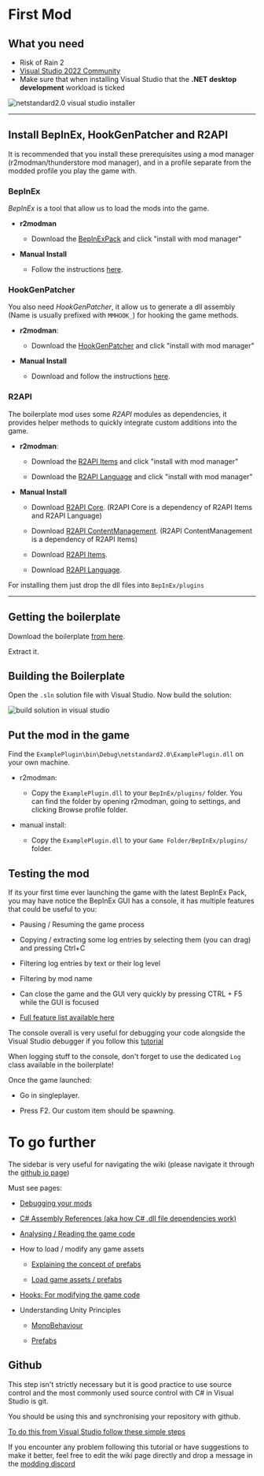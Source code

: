 # First Mod

## What you need

- Risk of Rain 2
- <a href="https://visualstudio.microsoft.com/thank-you-downloading-visual-studio/?sku=Community&rel=16" target="_blank">Visual Studio 2022 Community</a>
- Make sure that when installing Visual Studio that the **.NET desktop development** workload is ticked

![netstandard2.0 visual studio installer](https://github.com/user-attachments/assets/7cfd1cf3-d3bd-4be7-abf1-493f05c31071)

***

## Install BepInEx, HookGenPatcher and R2API

It is recommended that you install these prerequisites using a mod manager (r2modman/thunderstore mod manager), and in a profile separate from the modded profile you play the game with. 

### BepInEx

_BepInEx_ is a tool that allow us to load the mods into the game.

- **r2modman**

  - Download the [BepInExPack](https://thunderstore.io/package/bbepis/BepInExPack/) and click "install with mod manager"

- **Manual Install**

  - Follow the instructions [here](https://risk-of-thunder.github.io/R2Wiki/Tools/BepInEx/).

### HookGenPatcher

You also need _HookGenPatcher_, it allow us to generate a dll assembly (Name is usually prefixed with `MMHOOK_`) for hooking the game methods.

- **r2modman**:

  - Download the [HookGenPatcher](https://thunderstore.io/package/RiskofThunder/HookGenPatcher/) and click "install with mod manager"

- **Manual Install**

  - Download and follow the instructions [here](https://thunderstore.io/package/RiskofThunder/HookGenPatcher/).

### R2API

The boilerplate mod uses some _R2API_ modules as dependencies, it provides helper methods to quickly integrate custom additions into the game.

- **r2modman**:

  - Download the [R2API Items](https://thunderstore.io/package/RiskofThunder/R2API_Items/) and click "install with mod manager"

  - Download the [R2API Language](https://thunderstore.io/package/RiskofThunder/R2API_Language/) and click "install with mod manager"

- **Manual Install**

  - Download [R2API Core](https://thunderstore.io/package/RiskofThunder/R2API_Core/). (R2API Core is a dependency of R2API Items and R2API Language)

  - Download [R2API ContentManagement](https://thunderstore.io/package/RiskofThunder/R2API_ContentManagement/). (R2API ContentManagement is a dependency of R2API Items)

  - Download [R2API Items](https://thunderstore.io/package/RiskofThunder/R2API_Items/).

  - Download [R2API Language](https://thunderstore.io/package/RiskofThunder/R2API_Language/).

For installing them just drop the dll files into `BepInEx/plugins`

***

## Getting the boilerplate

Download the boilerplate [from here](https://github.com/risk-of-thunder/R2Boilerplate/archive/master.zip).

Extract it.

## Building the Boilerplate

Open the `.sln` solution file with Visual Studio. Now build the solution:

![build solution in visual studio](https://raw.githubusercontent.com/risk-of-thunder/R2Wiki/master/media/bepinex/build_solution.png)

## Put the mod in the game

Find the `ExamplePlugin\bin\Debug\netstandard2.0\ExamplePlugin.dll` on your own machine.

- r2modman:

  - Copy the `ExamplePlugin.dll` to your `BepInEx/plugins/` folder. You can find the folder by opening r2modman, going to settings, and clicking Browse profile folder.

- manual install:

  - Copy the `ExamplePlugin.dll` to your `Game Folder/BepInEx/plugins/` folder.

## Testing the mod

If its your first time ever launching the game with the latest BepInEx Pack, you may have notice the BepInEx GUI has a console, it has multiple features that could be useful to you:

- Pausing / Resuming the game process

- Copying / extracting some log entries by selecting them (you can drag) and pressing Ctrl+C

- Filtering log entries by text or their log level

- Filtering by mod name

- Can close the game and the GUI very quickly by pressing CTRL + F5 while the GUI is focused

- [Full feature list available here](https://github.com/risk-of-thunder/BepInEx.GUI)

The console overall is very useful for debugging your code alongside the Visual Studio debugger if you follow this [tutorial](https://risk-of-thunder.github.io/R2Wiki/Mod-Creation/C%23-Programming/Debugging-Your-Mods/)

When logging stuff to the console, don't forget to use the dedicated `Log` class available in the boilerplate!

Once the game launched:

- Go in singleplayer.

- Press F2. Our custom item should be spawning.


# To go further

The sidebar is very useful for navigating the wiki (please navigate it through the [github io page](https://risk-of-thunder.github.io/R2Wiki))

Must see pages:

- [Debugging your mods](https://risk-of-thunder.github.io/R2Wiki/Mod-Creation/C%23-Programming/Debugging-Your-Mods/)

- [C# Assembly References (aka how C# .dll file dependencies work)](https://risk-of-thunder.github.io/R2Wiki/Mod-Creation/C%23-Programming/Assembly-References/)

- [Analysing / Reading the game code](https://risk-of-thunder.github.io/R2Wiki/Mod-Creation/C%23-Programming/Code-Analysis/)

- How to load / modify any game assets

    - [Explaining the concept of prefabs](https://risk-of-thunder.github.io/R2Wiki/Mod-Creation/Developer-Reference/Prefabs/)

    - [Load game assets / prefabs](https://risk-of-thunder.github.io/R2Wiki/Mod-Creation/Developer-Reference/Addressables-Assets-Keys/)

- [Hooks: For modifying the game code](https://risk-of-thunder.github.io/R2Wiki/Mod-Creation/C%23-Programming/Hooking/)

- Understanding Unity Principles

    - [MonoBehaviour](https://risk-of-thunder.github.io/R2Wiki/Mod-Creation/C%23-Programming/Unity-and-MonoBehaviour/)

    - [Prefabs](https://risk-of-thunder.github.io/R2Wiki/Mod-Creation/Developer-Reference/Prefabs/)

## Github

This step isn't strictly necessary but it is good practice to use source control and the most commonly used source control with C# in Visual Studio is git.

You should be using this and synchronising your repository with github.

[To do this from Visual Studio follow these simple steps](https://github.com/github/VisualStudio/blob/master/docs/getting-started/authenticating-to-github.md)

If you encounter any problem following this tutorial or have suggestions to make it better, feel free to edit the wiki page directly and drop a message in the [modding discord](https://discord.gg/5MbXZvd)